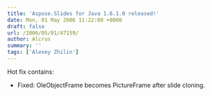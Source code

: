 ```yaml
---
title: 'Aspose.Slides for Java 1.6.1.0 released!'
date: Mon, 01 May 2006 11:22:00 +0000
draft: false
url: /2006/05/01/47159/
author: Alcrus
summary: ''
tags: ['Alexey Zhilin']
---
```


Hot fix contains:  

*   Fixed: OleObjectFrame becomes PictureFrame after slide cloning.







